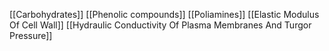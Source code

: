 [[Carbohydrates]]
[[Phenolic compounds]]
[[Poliamines]]
[[Elastic Modulus Of Cell Wall]]
[[Hydraulic Conductivity Of Plasma Membranes And Turgor Pressure]]
